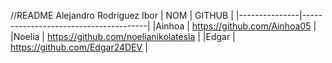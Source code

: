 //README Alejandro Rodriguez Ibor
| NOM		| GITHUB				|
|---------------|---------------------------------------|
|Ainhoa		| https://github.com/Ainhoa05		|
|Noelia		| https://github.com/noelianikolatesla	|
|Edgar		| https://github.com/Edgar24DEV		|

